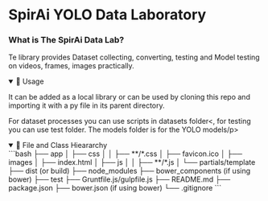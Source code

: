 <div>
      <h1>SpirAi YOLO Data Laboratory</h1>
  <div>
    <h3>What is The SpirAi Data Lab?</h3>
    <p>Te library provides Dataset collecting, converting, testing and Model testing on videos, frames, images practically. </p>
  </div>
  <div>
      <details open> 
            <summary>📘 Usage</summary>
            <p>It can be added as a local library or can be used by cloning this repo and importing it with a py file in its parent directory.</p>   
            <p>For dataset processes you can use scripts in datasets folder<, for testing you can use test folder. The models folder is for the YOLO models/p>
       </details>
  </div>
  <div>
      <details open> 
            <summary>🌲 File and Class Hieararchy</summary>
                  ```bash
                  ├── app
                  │   ├── css
                  │   │   ├── **/*.css
                  │   ├── favicon.ico
                  │   ├── images
                  │   ├── index.html
                  │   ├── js
                  │   │   ├── **/*.js
                  │   └── partials/template
                  ├── dist (or build)
                  ├── node_modules
                  ├── bower_components (if using bower)
                  ├── test
                  ├── Gruntfile.js/gulpfile.js
                  ├── README.md
                  ├── package.json
                  ├── bower.json (if using bower)
                  └── .gitignore
                  ```

  </div>
</div>

